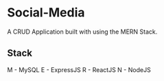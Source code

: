 # Social-Media
A CRUD Application built with using the MERN Stack.

## Stack
M - MySQL
E - ExpressJS
R - ReactJS
N - NodeJS